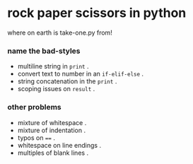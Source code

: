 # rock paper scissors in python

where on earth is take-one.py from!

### name the bad-styles
* multiline string in `print` .  
* convert text to number in an `if-elif-else` .  
* string concatenation in the `print` .  
* scoping issues on `result` .  

### other problems
* mixture of whitespace .  
* mixture of indentation .  
* typos on `==` .  
* whitespace on line endings .  
* multiples of blank lines .  


